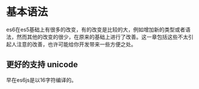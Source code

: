 # 基本语法

es6在es5基础上有很多的改变，有的改变是比较的大，例如增加新的类型或者语法，然而其他的改变的很少，在原来的基础上进行了改善。这一章包括这些不太引起人注意的改善，也许可能给你开发带来一些方便之处。

## 更好的支持 unicode

早在es6js是以16字符编译的。

